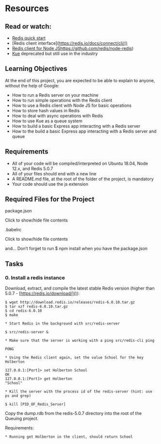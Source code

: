 # Resources
## Read or watch:

* [Redis quick start](https://redis.io/docs/install/install-redis/)
* [Redis client interface](https://redis.io/docs/connect/cli/()
* [Redis client for Node JS]()https://github.com/redis/node-redis)
* [Kue]() deprecated but still use in the industry

## Learning Objectives
At the end of this project, you are expected to be able to explain to anyone, without the help of Google:

* How to run a Redis server on your machine
* How to run simple operations with the Redis client
* How to use a Redis client with Node JS for basic operations
* How to store hash values in Redis
* How to deal with async operations with Redis
* How to use Kue as a queue system
* How to build a basic Express app interacting with a Redis server
* How to the build a basic Express app interacting with a Redis server and queue

## Requirements
* All of your code will be compiled/interpreted on Ubuntu 18.04, Node 12.x, and Redis 5.0.7
* All of your files should end with a new line
* A README.md file, at the root of the folder of the project, is mandatory
* Your code should use the js extension

## Required Files for the Project
package.json

Click to show/hide file contents

.babelrc

Click to show/hide file contents

and…
Don’t forget to run $ npm install when you have the package.json

## Tasks
### 0. Install a redis instance
Download, extract, and compile the latest stable Redis version (higher than 5.0.7 - [https://redis.io/download/]()):

```
$ wget http://download.redis.io/releases/redis-6.0.10.tar.gz
$ tar xzf redis-6.0.10.tar.gz
$ cd redis-6.0.10
$ make
```

    * Start Redis in the background with src/redis-server

```
$ src/redis-server &
```
    * Make sure that the server is working with a ping src/redis-cli ping

```
PONG
```

    * Using the Redis client again, set the value School for the key Holberton

```
127.0.0.1:[Port]> set Holberton School
OK
127.0.0.1:[Port]> get Holberton
"School"
```

    * Kill the server with the process id of the redis-server (hint: use ps and grep)

```
$ kill [PID_OF_Redis_Server]
```

Copy the dump.rdb from the redis-5.0.7 directory into the root of the Queuing project.

Requirements:

    * Running get Holberton in the client, should return School
